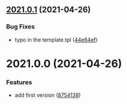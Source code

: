 ## [2021.0.1](https://github.com/justia/gtm-nested-properties-object-getter-variable/compare/2021.0.0...2021.0.1) (2021-04-26)


### Bug Fixes

* typo in the template.tpl ([44e64ef](https://github.com/justia/gtm-nested-properties-object-getter-variable/commit/44e64ef46f985ab0cce8e25d5e58b0db542d0672))

# 2021.0.0 (2021-04-26)


### Features

* add first version ([8754138](https://github.com/justia/gtm-nested-properties-object-getter-variable/commit/87541385ac5feb9960874fd6932bb1cd0519c1f1))

